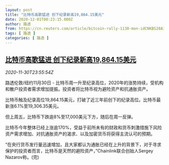 ```yaml
---
layout: post
title: "比特币高歌猛进 创下纪录新高19,864.15美元"
date: 2020-12-01T00:23:15.000Z
author: 路透
from: https://cn.reuters.com/article/bitcoin-rally-1130-mon-idCNKBS28A398
tags: [ 路透 ]
categories: [ 路透 ]
---
```

<!--1606782195000-->
[比特币高歌猛进 创下纪录新高19,864.15美元](https://cn.reuters.com/article/bitcoin-rally-1130-mon-idCNKBS28A398)
------

<div>
<div><i>2020-11-30T23:55:54Z</i></div><p>路透伦敦/纽约11月30日 - 比特币周一升至纪录高位，2020年的涨势持续，受机构和散户投资者需求增加提振。投资者将比特币视为避险资产和抗通胀资产。</p><p>比特币触及纪录高位19,864.15美元，打破了近三年前创下的纪录高位。比特币最新涨6.1%至19,306.35美元。</p><p>但上周五，比特币下跌逾8%至17,000美元下方，随后在周一反弹。</p><p>比特币今年整体已经上涨逾170%，受益于前所未有的财政和货币刺激措施下风险资产需求增加、对抗通胀资产的渴求、以及加密货币将获得主流认可的预期。</p><p>“在央行货币发行量迅速增加，且大家都认为通胀已经在上升的背景下，对于寻求保护的投资者而言，比特币是天然的避险资产，”Chainlink联合创始人Sergey Nazarov称。(完)</p>
</div>
